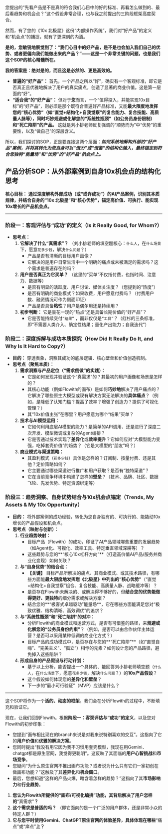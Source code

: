 
您提出的“先看产品是不是真的符合我们心目中的好的标准、再看怎么做到的、最后看趋势和机会点？”这个假设非常合理，也与我之前提出的三阶段框架高度契合。

然而，有了您的《10x 北极星》这份“内部操作系统”，我们对“好产品”的定义和“机会点”的捕捉，就有了更深刻的内涵。

**是的，您敏锐地察觉到了：“我们心目中的好产品，是不是也会加入我们自己的优势、或者更偏向我们能做出来的产品？”——这是一个非常关键的问题，也是我们这个SOP的核心精髓所在。**

**我的答案是：绝对是的，而且这是必然的、更是高效的。**

*   **普遍的“好产品”：** 首先，一个产品之所以“好”，确实有一个客观标准，即它是否真正且优雅地解决了用户的真实痛点，创造了显著的商业价值。这是第一层面的“好”。
*   **“适合我”的“好产品”：** 但对于**您**而言，一个“值得投入，并能实现10x目标”的“好产品”，则必须是那个既符合普遍好产品标准，又能**最大限度地发挥您的“核心优势”（如“直觉+结构化+自我觉察”的复合能力、复合技能、高质量人脉等），同时巧妙规避或化解您的“系统性瓶颈”（如公务员身份限制）和“死亡陷阱”的产品。** 这就是刘小排老师反复强调的“顺势而为”中“优势”的重要性，以及“做自己”的深层含义。

所以，我们探讨的SOP，正是要连接这两个层面：***如何系统地解构外部的“好产品”案例，并将其转化为您自身可以“借力”或“借鉴”的结构化输入，最终锚定到符合您独特“能量场”和“优势”的“好产品”机会点上。***

## **产品分析SOP：从外部案例到自身10x机会点的结构化思考**

**核心目标：** **通过深度解构外部成功（或“或许成功”）的AI产品案例，识别其本质规律，并结合自身的“10x 北极星”和“核心优势”，锚定高价值、可执行、能实现10x增长的产品机会点。**

---

### **阶段一：客观评估与“成功”的定义（Is it Really Good, for Whom?）**

*   **思考点：**
    1.  **它解决了什么“真需求”？** （刘小排老师的填空题核心：`什么人`，在`什么场景`下，愿意`花多少钱`，解决`什么问题`？）
        *   产品是否有清晰的目标用户画像？
        *   它解决的是用户日常生活中一个明确的痛点或未被满足的需求吗？这个需求是普遍存在的吗？
    2.  **用户是否真正为它买单？** （这里的“买单”不仅指付费，也指时间、注意力、数据等）
        *   是否有明显的活跃度、用户讨论、媒体关注度？（您提到的“热度”）
        *   是否有明确的商业模式？如果收费，用户愿意付费吗？（付费用户数、融资情况可作为侧面印证）
        *   产品是否具备**粘性**？用户是偶尔用还是持续用？
    3.  **初步判断：** 它是昙花一现的“热点”还是具备长期价值的“好产品”？
        *   它是否能持续交付`“结果”` ，而非仅仅是`“工具”`？（红杉的三条标准，即“不需要人类介入、确定性结果；量化产出能力；自我迭代”）

### **阶段二：深度拆解与成功本质探究（How Did It Really Do It, and Why Is It Hard to Copy?）**

*   **目的：** 穿透表象，洞察其成功的底层逻辑、核心壁垒和价值创造机制。
*   **思考点（聚焦本质）：**
    1.  **需求洞察与产品定位（“需求倒做”的实践）：**
        *   它是如何发现并验证这个“真需求”的？其最初的用户画像和场景是怎样的？
        *   其核心功能（例如Flowith的画布）是如何**巧妙地**解决了用户痛点的？它解决了哪些原生大模型或现有解决方案无法解决的**具体痛点**？（例如，是降低了认知门槛？提高了效率？增强了创造力？提供了可视化管理？）
        *   其“10x价值主张”在哪里？用户愿意为哪个“结果”买单？
    2.  **技术与AI模型运用：**
        *   它如何利用底层AI模型的能力？是简单的API调用、还是进行了深度二次开发、模型微调或复杂的Agent编排？
        *   它是否通过技术实现了**差异化**或**效率提升**？它如何应对“大模型能力变强，吃掉套壳价值”的趋势？（它是大模型的“朋友”吗？）
    3.  **商业模式与渠道策略：**
        *   其盈利模式（`花多少钱`）具体是怎样的？订阅制、按量付费、还是其他？定价策略如何？
        *   它主要通过哪些渠道进行推广和用户获取？是否有“独特渠道”？
        *   它在当前竞争环境中构建了怎样的**壁垒**？（技术、品牌、社区、数据飞轮、先发优势、特定资源绑定等）

### **阶段三：趋势洞察、自身优势结合与10x机会点锚定（Trends, My Assets & My 10x Opportunity）**

*   **目的：** 将外部案例的成功经验，转化为您自身独有的、可执行的、能撬动10x增长的产品假设和机会点。
*   **思考点（映射与创新）：**
    1.  **行业趋势映射：**
        *   目标产品（Flowith）的成功，印证了AI产品领域哪些重要的发展趋势（如Agent化、可视化、效率工具、特定垂直领域深耕等）？
        *   这些趋势与您的**“核心10x杠杆方向”**（打造高价值AI产品/服务并商业化变现）如何关联？
    2.  **与“自身优势”的结合点：**
        *   **【关键】** 目标产品所解决的痛点、其商业模式、或其技术路径，有哪些方面能**最大限度地发挥您《北极星》中列出的“核心优势”**（“直觉+结构化+自我觉察”组合、复合技能、高质量人脉、战略缓冲等）？
        *   是否存在Flowith未解决的、或解决得不够好的，但**结合您的优势能做得更好、更独特**的细分需求或解决方案？
        *   结合您的**“极客式卓越驱动”能量场**，它在哪些方面能满足您对“极致优雅、结构清晰、高效调优”的追求？
    3.  **与“系统性瓶颈”和“死亡陷阱”的对冲：**
        *   分析Flowith的商业模式和运营方式，是否有可借鉴的路径，来**规避或化解您的“公务员身份约束”**？（例如，是否可以由合作伙伴主体运营？是否可以采用某种低调的商业化方式？）
        *   目标产品的成功模式中，是否存在与您的**“死亡陷阱”**（如“直觉自嗨”、“完美主义”、“孤立”）相悖的元素？如何设计您的产品路径，避免掉入这些陷阱？
    4.  **形成自身的产品假设与行动计划：**
        *   基于以上分析，能否提出一个具体的、能回答刘小排老师填空题（`什么人`，在`什么场景`下，愿意`花多少钱`，解决`什么问题`？）的**10x产品假设**？
        *   这个假设如何体现您的**差异化和壁垒**？
        *   下一步的“最小可行验证”（MVP）应该是什么？

---

这个SOP将作为一个**活的、动态的框架**。我们会在分析Flowith的过程中，不断填充和验证它。

现在，让我们回到Flowith。根据**阶段一：客观评估与“成功”的定义**，以及您对Flowith的初步印象：

*   您提到“画布相比现在的branch来说是对我来说特别喜欢的交互”。这指向了它的**用户价值**和**优雅的解决方案**。
*   您同时提出“我没有用它因为我不习惯用套壳模型，我现在用Gemini、chatgpt都是原生官网，我觉得更聪明”。这反映了其面临的**用户心智挑战**和**市场竞争**。
*   您疑问“为什么原生官网不推出画布功能？或者说为什么只有它们一家初创在做画布功能？”这触及了其**差异化**和**机会窗口**。
*   最后，您想知道“这样的产品火爆，暗含着怎样的趋势？”这指向了其**市场影响力**和**行业趋势**。

1.  **您认为Flowith所提供的“画布/可视化编排”功能，其背后解决了用户怎样的**“真需求”**？**
2.  **这个需求是普适的吗？** （即它面向的是一个广泛的用户群体，还是非常小众的特定人群？）
3.  **它与您平时使用Gemini、ChatGPT原生官网的体验差异，具体体现在哪些**“痛点”或“痒点”**上？**

